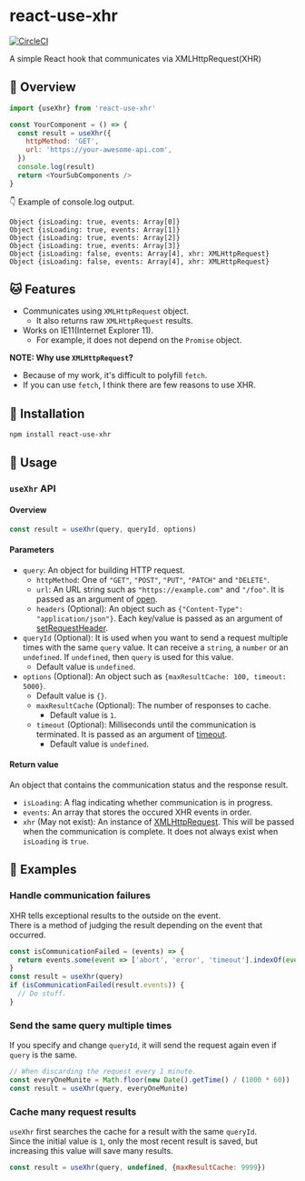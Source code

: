 # react-use-xhr

[![CircleCI](https://circleci.com/gh/kjirou/react-use-xhr.svg?style=svg)](https://circleci.com/gh/kjirou/react-use-xhr)

A simple React hook that communicates via XMLHttpRequest(XHR)


## :eyes: Overview

```js
import {useXhr} from 'react-use-xhr'

const YourComponent = () => {
  const result = useXhr({
    httpMethod: 'GET',
    url: 'https://your-awesome-api.com',
  })
  console.log(result)
  return <YourSubComponents />
}
```

:point_down: Example of console.log output.

```
Object {isLoading: true, events: Array[0]}
Object {isLoading: true, events: Array[1]}
Object {isLoading: true, events: Array[2]}
Object {isLoading: true, events: Array[3]}
Object {isLoading: false, events: Array[4], xhr: XMLHttpRequest}
Object {isLoading: false, events: Array[4], xhr: XMLHttpRequest}
```


## :cat: Features

- Communicates using `XMLHttpRequest` object.
  - It also returns raw `XMLHttpRequest` results.
- Works on IE11(Internet Explorer 11).
  - For example, it does not depend on the `Promise` object.

**NOTE: Why use `XMLHttpRequest`?**
- Because of my work, it's difficult to polyfill `fetch`.
- If you can use `fetch`, I think there are few reasons to use XHR.


## :rocket: Installation

```
npm install react-use-xhr
```


## :book: Usage
### `useXhr` API
#### Overview

```js
const result = useXhr(query, queryId, options)
```

#### Parameters

- `query`: An object for building HTTP request.
  - `httpMethod`: One of `"GET"`, `"POST"`, `"PUT"`, `"PATCH"` and `"DELETE"`.
  - `url`: An URL string such as `"https://example.com"` and `"/foo"`.
    It is passed as an argument of [open](https://developer.mozilla.org/ja/docs/Web/API/XMLHttpRequest/open).
  - `headers` (Optional): An object such as `{"Content-Type": "application/json"}`.
    Each key/value is passed as an argument of [setRequestHeader](https://developer.mozilla.org/en-US/docs/Web/API/XMLHttpRequest/setRequestHeader).
- `queryId` (Optional): It is used when you want to send a request multiple times with the same `query` value.
  It can receive a `string`, a `number` or an `undefined`. If `undefined`, then `query` is used for this value.
  - Default value is `undefined`.
- `options` (Optional): An object such as `{maxResultCache: 100, timeout: 5000}`.
  - Default value is `{}`.
  - `maxResultCache` (Optional): The number of responses to cache.
    - Default value is `1`.
  - `timeout` (Optional): Milliseconds until the communication is terminated.
    It is passed as an argument of [timeout](https://developer.mozilla.org/en-US/docs/Web/API/XMLHttpRequest/timeout).
    - Default value is `undefined`.

#### Return value

An object that contains the communication status and the response result.

- `isLoading`: A flag indicating whether communication is in progress.
- `events`: An array that stores the occured XHR events in order.
- `xhr` (May not exist): An instance of [XMLHttpRequest](https://developer.mozilla.org/en-US/docs/Web/API/XMLHttpRequest).
  This will be passed when the communication is complete. It does not always exist when `isLoading` is `true`.


## :bust_in_silhouette: Examples
### Handle communication failures

XHR tells exceptional results to the outside on the event.  
There is a method of judging the result depending on the event that occurred.

```js
const isCommunicationFailed = (events) => {
  return events.some(event => ['abort', 'error', 'timeout'].indexOf(event.type) !== -1)
}
const result = useXhr(query)
if (isCommunicationFailed(result.events)) {
  // Do stuff.
}
```

### Send the same query multiple times

If you specify and change `queryId`, it will send the request again even if `query` is the same.

```js
// When discarding the request every 1 minute.
const everyOneMunite = Math.floor(new Date().getTime() / (1000 * 60))
const result = useXhr(query, everyOneMunite)
```

### Cache many request results

`useXhr` first searches the cache for a result with the same `queryId`.  
Since the initial value is `1`, only the most recent result is saved,
  but increasing this value will save many results.

```js
const result = useXhr(query, undefined, {maxResultCache: 9999})
```
